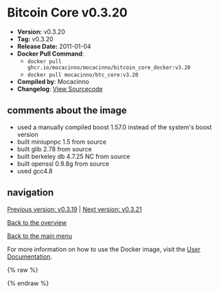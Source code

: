 # Bitcoin Core v0.3.20

- **Version:** v0.3.20
- **Tag:** v0.3.20
- **Release Date:** 2011-01-04
- **Docker Pull Command**:
  - `docker pull ghcr.io/mocacinno/mocacinno/bitcoin_core_docker:v3.20`
  - `docker pull mocacinno/btc_core:v3.20`
- **Compiled by**: Mocacinno
- **Changelog**: [View Sourcecode](https://github.com/bitcoin/bitcoin/tree/v0.3.20)

## comments about the image

- used a manually compiled boost 1.57.0 instead of the system's boost version
- built miniupnpc 1.5 from source
- built glib 2.78 from source
- built berkeley db 4.7.25 NC from source
- built openssl 0.9.8g from source
- used gcc4.8

## navigation

[Previous version: v0.3.19](./v3.19.md) | [Next version: v0.3.21](./v3.21.md)

[Back to the overview](./Readme.md)

[Back to the main menu](../Readme.md)

For more information on how to use the Docker image, visit the [User Documentation](../userdocs/Readme.md).

<!-- Google tag (gtag.js) -->
{% raw %}
<script async src="https://www.googletagmanager.com/gtag/js?id=G-BPC6NC6FF9"></script>
<script>
  window.dataLayer = window.dataLayer || [];
  function gtag(){dataLayer.push(arguments);}
  gtag('js', new Date());
  gtag('config', 'G-BPC6NC6FF9');
</script>
{% endraw %}

